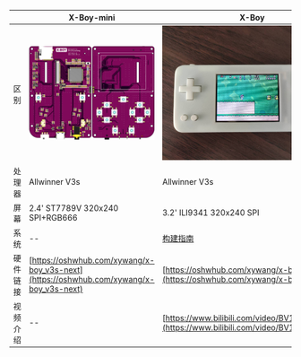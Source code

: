 | | X-Boy-mini | X-Boy | X-Boy plus |
| ------ | ------| ------ | ------ |
| 区别 | ![](/X-Boy-mini/images/1.png) | ![](/X-Boy/images/7.jpg) | ![](/X-Boy-plus/images/1.jpg) |
| 处理器 | Allwinner V3s | Allwinner V3s | Allwinner T113-S3 |
| 屏幕 | 2.4' ST7789V 320x240 SPI+RGB666 | 3.2' ILI9341 320x240 SPI | 3.5' ILI9488 480x320 I80 16bit |
| 系统 | -- | [构建指南](/X-Boy/README.md) | [暂未完善](/X-Boy-plus/README.md) |
| 硬件链接 | [https://oshwhub.com/xywang/x-boy_v3s-next](https://oshwhub.com/xywang/x-boy_v3s-next) | [https://oshwhub.com/xywang/x-boy_v3s](https://oshwhub.com/xywang/x-boy_v3s) | [https://oshwhub.com/xywang/x-boy-plus_t113-s3](https://oshwhub.com/xywang/x-boy-plus_t113-s3) |
| 视频介绍 | -- | [https://www.bilibili.com/video/BV1JP4y1X7Uz](https://www.bilibili.com/video/BV1JP4y1X7Uz) | [https://www.bilibili.com/video/BV1Gu411V7ar](https://www.bilibili.com/video/BV1Gu411V7ar) |